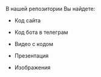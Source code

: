 В нашей репозитории Вы найдете: 

- Код сайта

- Код бота в телеграм

- Видео с кодом

- Презентация

- Изображения
